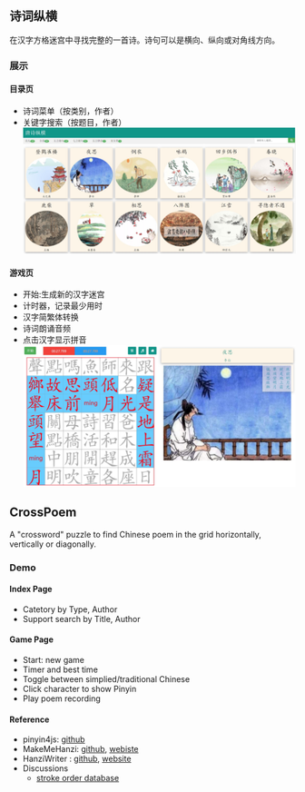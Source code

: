 ## 诗词纵横

在汉字方格迷宫中寻找完整的一首诗。诗句可以是横向、纵向或对角线方向。

### 展示
#### 目录页
- 诗词菜单（按类别，作者）
- 关键字搜索（按题目，作者）
![CrossPoem Index](poem/index.jpg)

#### 游戏页
- 开始:生成新的汉字迷宫
- 计时器，记录最少用时
- 汉字简繁体转换 
- 诗词朗诵音频
- 点击汉字显示拼音
![CrossPoem Game](poem/game.jpg)


## CrossPoem

A "crossword" puzzle to find Chinese poem in the grid horizontally, vertically or diagonally.

### Demo
#### Index Page
- Catetory by Type, Author
- Support search by Title, Author


#### Game Page
- Start: new game
- Timer and best time
- Toggle between simplied/traditional Chinese
- Click character to show Pinyin
- Play poem recording

#### Reference
- pinyin4js: [github](https://github.com/superbiger/pinyin4js)
- MakeMeHanzi:  [github](https://github.com/skishore/makemeahanzi), [webiste](https://www.skishore.me/makemeahanzi/)
- HanziWriter : [github](https://github.com/chanind/hanzi-writer), [website](https://chanind.github.io/hanzi-writer/)
- Discussions
  - [stroke order database](https://chinese.stackexchange.com/questions/14101/stroke-order-database)

